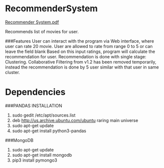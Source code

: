 RecommenderSystem
=================
[Recommender System.pdf](https://github.com/BlackRabbitt/RecommenderSystem/files/11360169/Recommender.System.pdf)

Recommends list of movies for user.

###Features
User can interact with the program via Web interface, where user can rate 20 movie. User are allowed to rate from range 0 to 5 or can leave the field blank
Based on this input ratings, program will calculate the recommendation for user.
Recommendation is done with single stage: Clustering. Collaborative Filtering from v1.2 has been removed temporarily, instead the recommendation is done
by 5 user similar with that user in same cluster.

Dependencies
============
###PANDAS INSTALLATION

1. sudo gedit /etc/apt/sources.list
2. deb http://us.archive.ubuntu.com/ubuntu raring main universe
3. sudo apt-get update
4. sudo apt-get install python3-pandas

###MongoDB

1. sudo apt-get update
2. sudo apt-get install mongodb
3. pip3 install pymongo3

